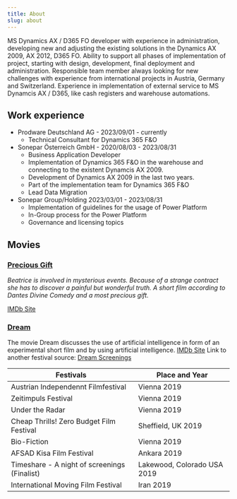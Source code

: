 ```yaml
---
title: About
slug: about
---
```


MS Dynamics AX / D365 FO developer with experience in administration, developing new and adjusting the existing solutions in the Dynamics AX 2009, AX 2012, D365 FO. Ability to support all phases of implementation of project, starting with design, development, final deployment and administration. Responsible team member always looking for new challenges with experience from international projects in Austria, Germany and Switzerland. Experience in implementation of external service to MS Dynamcis AX / D365, like cash registers and warehouse automations.

## Work experience

- Prodware Deutschland AG - 2023/09/01 - currently
    * Technical Consultant for Dynamics 365 F&O
- Sonepar Österreich GmbH - 2020/08/03 - 2023/08/31
    * Business Application Developer
    * Implementation of Dynamics 365 F&O in the warehouse and connecting to the existent Dynamcis AX 2009.
    * Development of Dynamics AX 2009 in the last two years.
    * Part of the implementation team for Dynamics 365 F&O
    * Lead Data Migration
- Sonepar Group/Holding 2023/03/01 - 2023/08/31
    * Implementation of guidelines for the usage of Power Platform
    * In-Group process for the Power Platform
    * Governance and licensing topics


## Movies

### [Precious Gift](https://www.reisenbauer-film.com/precious/crew.html)

*Beatrice is involved in mysterious events. Because of a strange contract she has to discover a painful but wonderful truth. A short film according to Dantes Divine Comedy and a most precious gift.*

[IMDb Site](https://www.imdb.com/title/tt5233126/?ref_=nm_ov_bio_lk)

### [Dream](https://www.reisenbauer-film.com/dream/) 
The movie Dream discusses the use of artificial intelligence in form of an experimental short film and by using artificial intelligence.
[IMDb Site](https://www.imdb.com/title/tt5233126/?ref_=nm_ov_bio_lk)
Link to another festival source: [Dream Screenings](https://reisenbauer-film.com/film/screenings.php?film=dream)

| Festivals | Place and Year |
| --- | --- |
| Austrian Independennt Filmfestival | Vienna 2019 |
| Zeitimpuls Festival | Vienna 2019 |
| Under the Radar | Vienna 2019 |
| Cheap Thrills! Zero Budget Film Festival | Sheffield, UK 2019 |
| Bio-Fiction | Vienna 2019 |
| AFSAD Kisa Film Festival | Ankara 2019 |
| Timeshare - A night of screenings (Finalist) | Lakewood, Colorado USA 2019 |
| International Moving Film Festival | Iran 2019 |
